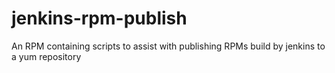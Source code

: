 jenkins-rpm-publish
===================

An RPM containing scripts to assist with publishing RPMs build by jenkins to a yum repository